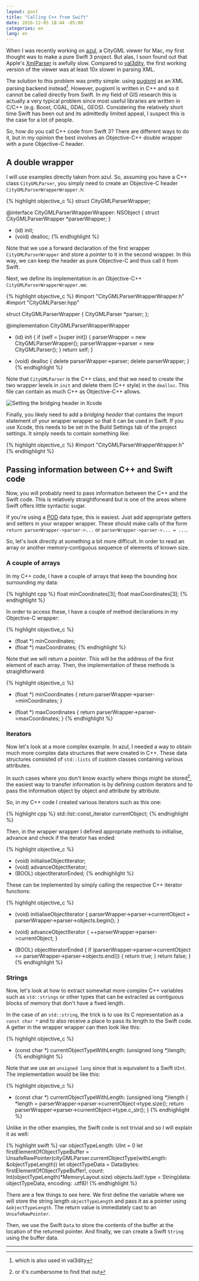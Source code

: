 ```yaml
---
layout: post
title: "Calling C++ from Swift"
date: 2016-12-05 18:44 -05:00
categories: en
lang: en
---
```


When I was recently working on [azul](https://github.com/tudelft3d/azul), a CityGML viewer for Mac, my first thought was to make a pure Swift 3 project. But alas, I soon found out that Apple's [XmlParser](https://developer.apple.com/reference/foundation/xmlparser) is awfully slow. Compared to [val3dity](https://github.com/tudelft3d/val3dity), the first working version of the viewer was at least 10x slower in parsing XML. 

The solution to this problem was pretty simple: using [pugixml](http://pugixml.org) as an XML parsing backend instead[^1]. However, pugixml is written in C++ and so it cannot be called directly from Swift. In my field of GIS research this is actually a very typical problem since most useful libraries are written in C/C++ (e.g. Boost, CGAL, GDAL, GEOS). Considering the relatively short time Swift has been out and its admittedly limited appeal, I suspect this is the case for a lot of people.

So, how do you call C++ code from Swift 3? There are different ways to do it, but in my opinion the best involves an Objective-C++ double wrapper with a pure Objective-C header.

## A double wrapper

I will use examples directly taken from azul. So, assuming you have a C++ class `CityGMLParser`, you simply need to create an Objective-C header `CityGMLParserWrapperWrapper.h`:

{% highlight objective_c %}
struct CityGMLParserWrapper;

@interface CityGMLParserWrapperWrapper: NSObject {
  struct CityGMLParserWrapper *parserWrapper;
}

- (id) init;
- (void) dealloc;
{% endhighlight %}

Note that we use a forward declaration of the first wrapper `CityGMLParserWrapper` and store a *pointer* to it in the second wrapper. In this way, we can keep the header as pure Objective-C and thus call it from Swift.

Next, we define its implementation in an Objective-C++ `CityGMLParserWrapperWrapper.mm`:

{% highlight objective_c %}
#import "CityGMLParserWrapperWrapper.h"
#import "CityGMLParser.hpp"

struct CityGMLParserWrapper {
  CityGMLParser *parser;
};

@implementation CityGMLParserWrapperWrapper

- (id) init {
  if (self = [super init]) {
    parserWrapper = new CityGMLParserWrapper();
    parserWrapper->parser = new CityGMLParser();
  } return self;
}

- (void) dealloc {
  delete parserWrapper->parser;
  delete parserWrapper;
}
{% endhighlight %}

Note that `CityGMLParser` is the C++ class, and that we need to create the two wrapper levels in `init` and delete them (C++ style) in the `dealloc`. This file can contain as much C++ as Objective-C++ allows.

<img src="{{ site.baseurl }}/img/blog/bridging-header.png" class="img-responsive center-block" alt="Setting the bridging header in Xcode">

Finally, you likely need to add a *bridging header* that contains the import statement of your wrapper wrapper so that it can be used in Swift. If you use Xcode, this needs to be set in the Build Settings tab of the project settings. It simply needs to contain something like:

{% highlight objective_c %}
#import "CityGMLParserWrapperWrapper.h"
{% endhighlight %}

## Passing information between C++ and Swift code

Now, you will probably need to pass information between the C++ and the Swift code. This is relatively straightforward but is one of the areas where Swift offers little syntactic sugar.

If you're using a [POD](http://en.cppreference.com/w/cpp/concept/PODType) data type, this is easiest. Just add appropriate getters and setters in your wrapper wrapper. These should make calls of the form `return parserWrapper->parser->...` or `parserWrapper->parser->... = ...`.

So, let's look directly at something a bit more difficult. In order to read an array or another memory-contiguous sequence of elements of known size.

### A couple of arrays

In my C++ code, I have a couple of arrays that keep the bounding box surrounding my data:

{% highlight cpp %}
float minCoordinates[3];
float maxCoordinates[3];
{% endhighlight %}

In order to access these, I have a couple of method declarations in my Objective-C wrapper:

{% highlight objective_c %}
- (float *) minCoordinates;
- (float *) maxCoordinates;
{% endhighlight %}

Note that we will return a *pointer*. This will be the address of the first element of each array. Then, the implementation of these methods is straightforward:

{% highlight objective_c %}
- (float *) minCoordinates {
  return parserWrapper->parser->minCoordinates;
}

- (float *) maxCoordinates {
  return parserWrapper->parser->maxCoordinates;
}
{% endhighlight %}

### Iterators

Now let's look at a more complex example. In azul, I needed a way to obtain much more complex data structures that were created in C++. These data structures consisted of `std::lists` of custom classes containing various attributes.

In such cases where you don't know exactly where things might be stored[^2], the easiest way to transfer information is by defining custom iterators and to pass the information object by object and attribute by attribute.

So, in my C++ code I created various iterators such as this one:

{% highlight cpp %}
std::list<CityGMLObject>::const_iterator currentObject;
{% endhighlight %}

Then, in the wrapper wrapper I defined appropriate methods to initialise, advance and check if the iterator has ended:

{% highlight objective_c %}
- (void) initialiseObjectIterator;
- (void) advanceObjectIterator;
- (BOOL) objectIteratorEnded;
{% endhighlight %}

These can be implemented by simply calling the respective C++ iterator functions:

{% highlight objective_c %}
- (void) initialiseObjectIterator {
  parserWrapper->parser->currentObject = parserWrapper->parser->objects.begin();
}

- (void) advanceObjectIterator {
  ++parserWrapper->parser->currentObject;
}

- (BOOL) objectIteratorEnded {
  if (parserWrapper->parser->currentObject == parserWrapper->parser->objects.end()) {
    return true;
  } return false;
}
{% endhighlight %}

### Strings

Now, let's look at how to extract somewhat more complex C++ variables such as `std::strings` or other types that can be extracted as contiguous blocks of memory that don't have a fixed length.

In the case of an `std::string`, the trick is to use its C representation as a `const char *` and to also receive a place to pass its length to the Swift code. A getter in the wrapper wrapper can then look like this:

{% highlight objective_c %}
- (const char *) currentObjectTypeWithLength: (unsigned long *)length;
{% endhighlight %}

Note that we use an `unsigned long` since that is equivalent to a Swift `UInt`. The implementation would be like this:

{% highlight objective_c %}
- (const char *) currentObjectTypeWithLength: (unsigned long *)length {
  *length = parserWrapper->parser->currentObject->type.size();
  return parserWrapper->parser->currentObject->type.c_str();
}
{% endhighlight %}

Unlike in the other examples, the Swift code is not trivial and so I will explain it as well:

{% highlight swift %}
var objectTypeLength: UInt = 0
let firstElementOfObjectTypeBuffer = UnsafeRawPointer(cityGMLParser.currentObjectType(withLength: &objectTypeLength))
let objectTypeData = Data(bytes: firstElementOfObjectTypeBuffer!, count: Int(objectTypeLength)*MemoryLayout<Int8>.size)
objects.last!.type = String(data: objectTypeData, encoding: .utf8)!
{% endhighlight %}    
      
There are a few things to see here. We first define the variable where we will store the string length `objectTypeLength` and pass it as a pointer using `&objectTypeLength`. The return value is immediately cast to an `UnsafeRawPointer`.

Then, we use the Swift `Data` to store the contents of the buffer at the location of the returned pointer. And finally, we can create a Swift `String` using the buffer data.

---

[^1]: which is also used in val3dity
[^2]: or it's cumbersome to find that out